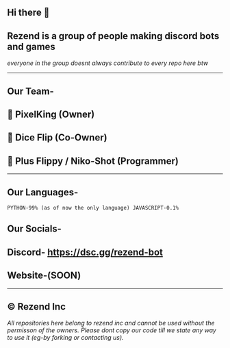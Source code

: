 ## Hi there 👋
## Rezend is a group of people making discord bots and games
_everyone in the group doesnt always contribute to every repo here btw_
_________________________________________________
## Our Team-
## 🔹 PixelKing (Owner)
## 🔹 Dice Flip (Co-Owner)
## 🔹 Plus Flippy / Niko-Shot (Programmer) 
_________________________________________________
## Our Languages-
``PYTHON-99% (as of now the only language)
JAVASCRIPT-0.1%``
## Our Socials-
## Discord- https://dsc.gg/rezend-bot
## Website-(SOON)
_________________________________________________
## © Rezend Inc
_All repositories here belong to rezend inc and cannot be used without the permisson of the owners._
_Please dont copy our code till we state any way to use it (eg-by forking or contacting us)._



